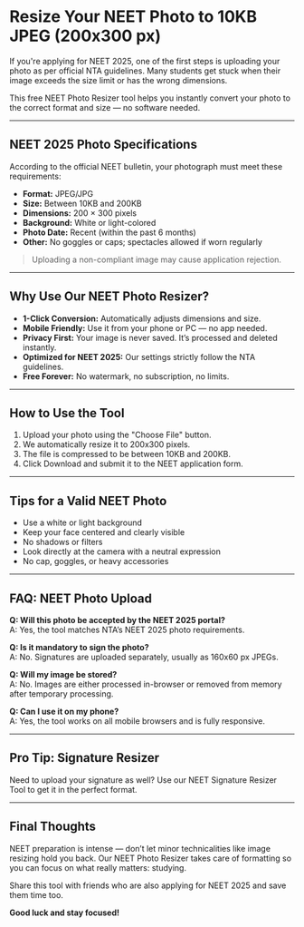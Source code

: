 # Resize Your NEET Photo to 10KB JPEG (200x300 px)

If you're applying for NEET 2025, one of the first steps is uploading your photo as per official NTA guidelines. Many students get stuck when their image exceeds the size limit or has the wrong dimensions.

This free NEET Photo Resizer tool helps you instantly convert your photo to the correct format and size — no software needed.

---

## NEET 2025 Photo Specifications

According to the official NEET bulletin, your photograph must meet these requirements:

- **Format:** JPEG/JPG
- **Size:** Between 10KB and 200KB
- **Dimensions:** 200 × 300 pixels
- **Background:** White or light-colored
- **Photo Date:** Recent (within the past 6 months)
- **Other:** No goggles or caps; spectacles allowed if worn regularly

> Uploading a non-compliant image may cause application rejection.

---

## Why Use Our NEET Photo Resizer?

- **1-Click Conversion:** Automatically adjusts dimensions and size.
- **Mobile Friendly:** Use it from your phone or PC — no app needed.
- **Privacy First:** Your image is never saved. It’s processed and deleted instantly.
- **Optimized for NEET 2025:** Our settings strictly follow the NTA guidelines.
- **Free Forever:** No watermark, no subscription, no limits.

---

## How to Use the Tool

1. Upload your photo using the "Choose File" button.
2. We automatically resize it to 200x300 pixels.
3. The file is compressed to be between 10KB and 200KB.
4. Click Download and submit it to the NEET application form.

---

## Tips for a Valid NEET Photo

- Use a white or light background
- Keep your face centered and clearly visible
- No shadows or filters
- Look directly at the camera with a neutral expression
- No cap, goggles, or heavy accessories

---

## FAQ: NEET Photo Upload

**Q: Will this photo be accepted by the NEET 2025 portal?**  
A: Yes, the tool matches NTA’s NEET 2025 photo requirements.

**Q: Is it mandatory to sign the photo?**  
A: No. Signatures are uploaded separately, usually as 160x60 px JPEGs.

**Q: Will my image be stored?**  
A: No. Images are either processed in-browser or removed from memory after temporary processing.

**Q: Can I use it on my phone?**  
A: Yes, the tool works on all mobile browsers and is fully responsive.

---

## Pro Tip: Signature Resizer

Need to upload your signature as well? Use our NEET Signature Resizer Tool to get it in the perfect format.

---

## Final Thoughts

NEET preparation is intense — don’t let minor technicalities like image resizing hold you back. Our NEET Photo Resizer takes care of formatting so you can focus on what really matters: studying.

Share this tool with friends who are also applying for NEET 2025 and save them time too.

**Good luck and stay focused!**
